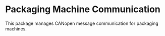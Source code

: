 # Packaging Machine Communication

This package manages CANopen message communication for packaging machines.
